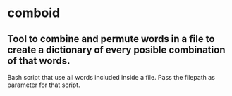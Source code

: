 # comboid
Tool to combine and permute words in a file to create a dictionary of every posible combination of that words.
--
Bash script that use all words included inside a file. Pass the filepath as parameter for that script.
